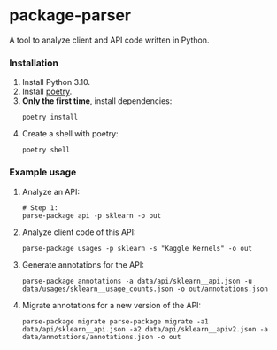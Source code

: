 # package-parser

A tool to analyze client and API code written in Python.

### Installation

1. Install Python 3.10.
2. Install [poetry](https://python-poetry.org/docs/master/#installation).
3. **Only the first time**, install dependencies:
    ```shell
    poetry install
    ```
4. Create a shell with poetry:
    ```shell
    poetry shell
    ```

### Example usage

1. Analyze an API:
    ```shell
    # Step 1:
    parse-package api -p sklearn -o out
    ```
2. Analyze client code of this API:
    ```shell
    parse-package usages -p sklearn -s "Kaggle Kernels" -o out
    ```
3. Generate annotations for the API:
   ```shell
   parse-package annotations -a data/api/sklearn__api.json -u data/usages/sklearn__usage_counts.json -o out/annotations.json
   ```
4. Migrate annotations for a new version of the API:
   ```shell
   parse-package migrate parse-package migrate -a1 data/api/sklearn__api.json -a2 data/api/sklearn__apiv2.json -a data/annotations/annotations.json -o out
   ```
